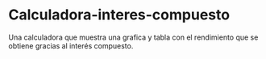 # Calculadora-interes-compuesto
Una calculadora que muestra una grafica y tabla con el rendimiento que se obtiene gracias al interés compuesto.
